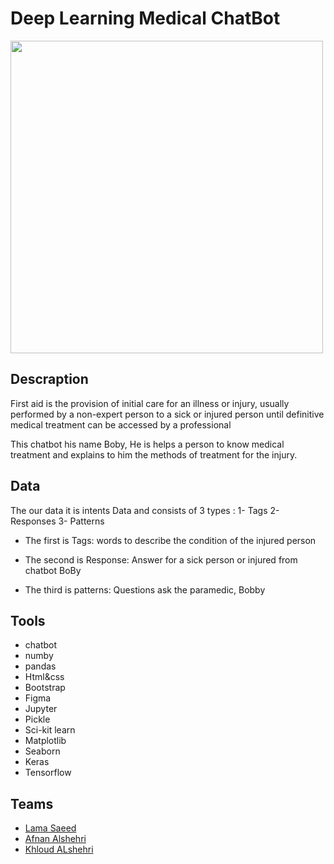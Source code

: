 # Deep Learning Medical ChatBot


<img src ="https://blog.businessdecision.com/wp-content/uploads/2020/06/chatbot-not-just-chatbot-835x400-1.jpg" 
width="500">

## Descraption

First aid is the provision of initial care for an illness or injury, usually performed by a non-expert person to a sick or injured person until definitive medical treatment can be accessed by a professional

This chatbot his name Boby, He is helps a person to know medical treatment and explains to him the methods of treatment for the injury.



## Data

 The our data it is intents Data and consists of 3 types :
1- Tags 2- Responses 3- Patterns

- The first is Tags:
words to describe the condition of the injured person

- The second is Response:
Answer for a sick person or injured from chatbot BoBy 

- The third is patterns:
Questions ask the paramedic, Bobby

## Tools

- chatbot 
- numby
- pandas
- Html&css
- Bootstrap
- Figma
- Jupyter
- Pickle
- Sci-kit learn 
- Matplotlib
- Seaborn
- Keras
- Tensorflow



## Teams

- <a href="https://github.com/LamaSaeed/ChatBot_DL/"> Lama Saeed</a>
-  <a href="https://github.com/Afnan-alshehri/daap-learning"> Afnan Alshehri</a>
- <a href="https://github.com/kholod2/ChatBot_DL"> Khloud ALshehri</a>
